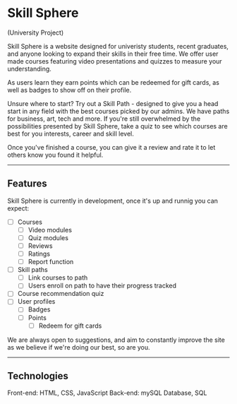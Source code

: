 # Skill Sphere
(University Project)

Skill Sphere is a website designed for univeristy students, recent graduates, and anyone looking to expand their skills in their free time. We offer user made courses featuring video presentations and quizzes to measure your understanding.

As users learn they earn points which can be redeemed for gift cards, as well as badges to show off on their profile.

Unsure where to start? Try out a Skill Path - designed to give you a head start in any field with the best courses picked by our admins. We have paths for business, art, tech and more. If you're still overwhelmed by the possibilities presented by Skill Sphere, take a quiz to see which courses are best for you interests, career and skill level.

Once you've finished a course, you can give it a review and rate it to let others know you found it helpful.

---
## Features

Skill Sphere is currently in development, once it's up and runnig you can expect:

- [ ] Courses
	- [ ] Video modules
 	- [ ] Quiz modules
  	- [ ] Reviews
  	- [ ] Ratings
  	- [ ] Report function 
- [ ] Skill paths
	- [ ] Link courses to path
	- [ ] Users enroll on path to have their progress tracked
- [ ] Course recommendation quiz
- [ ] User profiles
	- [ ] Badges
 	- [ ] Points
  		- [ ] Redeem for gift cards

We are always open to suggestions, and aim to constantly improve the site as we believe if we're doing our best, so are you.

---
## Technologies

Front-end: HTML, CSS, JavaScript
Back-end: mySQL Database, SQL
